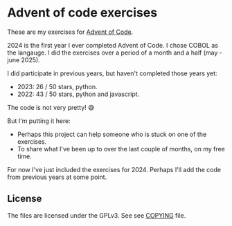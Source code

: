 # Advent of code exercises

These are my exercises for [Advent of Code](https://adventofcode.com/).

2024 is the first year I ever completed Advent of Code. I chose COBOL as
the langauge. I did the exercises over a period of a month and a half
(may - june 2025).

I did participate in previous years, but haven't completed those years
yet:
* 2023: 26 / 50 stars, python.
* 2022: 43 / 50 stars, python and javascript.

The code is not very pretty! 😅

But I'm putting it here:
* Perhaps this project can help someone who is stuck on one of the exercises.
* To share what I've been up to over the last couple of months, on my free time.

For now I've just included the exercises for 2024. Perhaps I'll add the code from
previous years at some point.

## License
The files are licensed under the GPLv3. See see [COPYING](COPYING) file.
